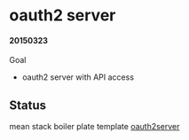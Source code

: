 # oauth2 server
#### 20150323

Goal
- oauth2 server with API access

Status
- 
mean stack
boiler plate template
[oauth2server](https://github.com/strongloop/loopback-gateway.git)

